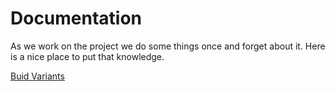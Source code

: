 # Documentation

As we work on the project we do some things once and forget about it.
Here is a nice place to put that knowledge.


[Buid Variants](BuildVariants.md "when we need to build for local, DEV, UAT, PROD...")
